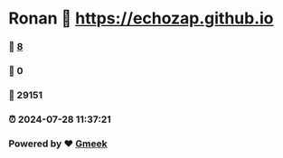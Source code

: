 # Ronan :link: https://echozap.github.io 
### :page_facing_up: [8](https://echozap.github.io/tag.html) 
### :speech_balloon: 0 
### :hibiscus: 29151 
### :alarm_clock: 2024-07-28 11:37:21 
### Powered by :heart: [Gmeek](https://github.com/Meekdai/Gmeek)
